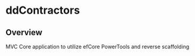# ddContractors
## Overview
MVC Core application to utilize efCore PowerTools and reverse scaffolding
